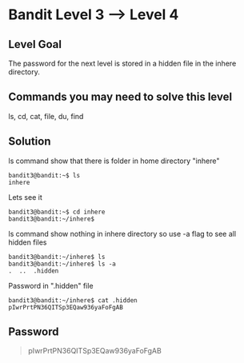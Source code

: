 # Bandit Level 3 --> Level 4
## Level Goal

The password for the next level is stored in a hidden file in the inhere directory.

## Commands you may need to solve this level
ls, cd, cat, file, du, find

## Solution
ls command show that there is folder in home directory "inhere"
```console
bandit3@bandit:~$ ls
inhere
```

Lets see it
```console
bandit3@bandit:~$ cd inhere
bandit3@bandit:~/inhere$ 
```

ls command show nothing in inhere directory so use -a flag to see all hidden files
```console
bandit3@bandit:~/inhere$ ls
bandit3@bandit:~/inhere$ ls -a
.  ..  .hidden
```

Password in ".hidden" file
```console
bandit3@bandit:~/inhere$ cat .hidden
pIwrPrtPN36QITSp3EQaw936yaFoFgAB
```

## Password
> pIwrPrtPN36QITSp3EQaw936yaFoFgAB

